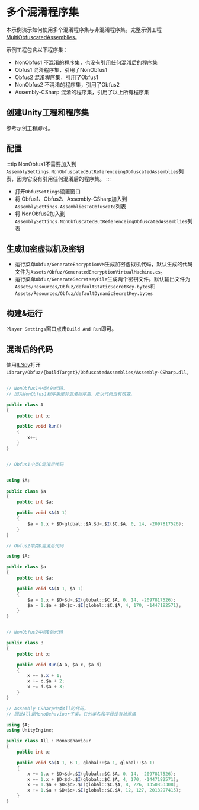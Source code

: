 # 多个混淆程序集

本示例演示如何使用多个混淆程序集与非混淆程序集。完整示例工程[MultiObfuscatedAssemblies](https://github.com/focus-creative-games/obfuz-samples/tree/main/MultiObfuscatedAssemblies)。

示例工程包含以下程序集：

- NonObfus1  不混淆的程序集，也没有引用任何混淆后的程序集
- Obfus1 混淆程序集，引用了NonObfus1
- Obfus2 混淆程序集，引用了Obfus1
- NonObfus2 不混淆的程序集，引用了Obfus2
- Assembly-CSharp 混淆的程序集，引用了以上所有程序集

## 创建Unity工程和程序集

参考示例工程即可。

## 配置

:::tip
NonObfus1不需要加入到`AssemblySettings.NonObfuscatedButReferenceingObfuscatedAssemblies`列表，因为它没有引用任何混淆后的程序集。
:::

- 打开`ObfuzSettings`设置窗口
- 将 Obfus1、Obfus2、Assembly-CSharp加入到 `AssemblySettings.AssembliesToObfuscate`列表
- 将 NonObfus2加入到`AssemblySettings.NonObfuscatedButReferenceingObfuscatedAssemblies`列表

## 生成加密虚拟机及密钥

- 运行菜单`Obfuz/GenerateEncryptionVM`生成加密虚拟机代码，默认生成的代码文件为`Assets/Obfuz/GeneratedEncryptionVirtualMachine.cs`。
- 运行菜单`Obfuz/GenerateSecretKeyFile`生成两个密钥文件。默认输出文件为`Assets/Resources/Obfuz/defaultStaticSecretKey.bytes`和`Assets/Resources/Obfuz/defaultDynamicSecretKey.bytes`

## 构建&运行

`Player Settings`窗口点击`Build And Run`即可。

## 混淆后的代码

使用[ILSpy](https://github.com/icsharpcode/ILSpy)打开`Library/Obfuz/{buildTarget}/ObfuscatedAssemblies/Assembly-CSharp.dll`。

```csharp

// NonObfus1中类A的代码。
// 因为NonObfus1程序集是非混淆程序集，所以代码没有改变。

public class A
{
    public int x;

    public void Run()
    {
        x++;
    }
}


// Obfus1中类C混淆后代码


using $A;

public class $a
{
    public int $a;

    public void $A(A 1)
    {
        $a = 1.x + $D<global::$A.$d>.$I($C.$A, 0, 14, -2097817526);
    }
}

// Obfus2中类D混淆后代码

using $A;

public class $a
{
    public int $a;

    public void $A(A 1, $a 1)
    {
        $a = 1.x + $D<$d>.$I(global::$C.$A, 0, 14, -2097817526);
        $a = 1.$a + $D<$d>.$I(global::$C.$A, 4, 170, -1447182571);
    }
}


// NonObfus2中类B的代码

public class B
{
    public int x;

    public void Run(A a, $a c, $a d)
    {
        x += a.x + 1;
        x += c.$a + 2;
        x += d.$a + 3;
    }
}

// Assembly-CSharp中类All的代码。
// 因此All是MonoBehaviour子类，它的类名和字段没有被混淆

using $A;
using UnityEngine;

public class All : MonoBehaviour
{
    public int x;

    public void $a(A 1, B 1, global::$a 1, global::$a 1)
    {
        x += 1.x + $D<$d>.$I(global::$C.$A, 0, 14, -2097817526);
        x += 1.x + $D<$d>.$I(global::$C.$A, 4, 170, -1447182571);
        x += 1.$a + $D<$d>.$I(global::$C.$A, 8, 226, 1350853308);
        x += 1.$a + $D<$d>.$I(global::$C.$A, 12, 127, 2018297415);
    }
}

```

